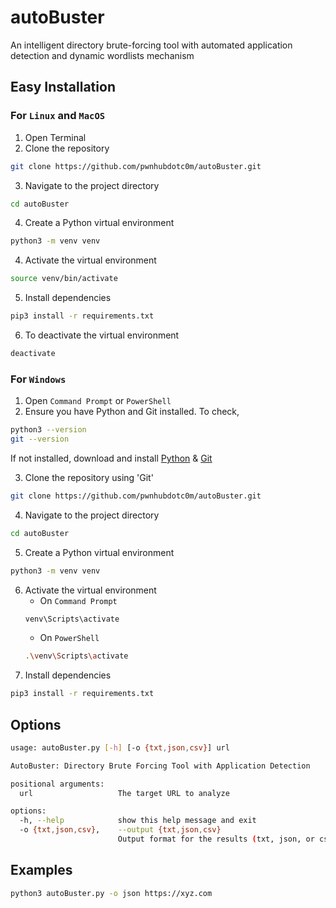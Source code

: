 # autoBuster

An intelligent directory brute-forcing tool with automated application detection and dynamic wordlists mechanism

## Easy Installation

### For `Linux` and `MacOS`
1. Open Terminal
2. Clone the repository

```bash
git clone https://github.com/pwnhubdotc0m/autoBuster.git
```

3. Navigate to the project directory

```bash
cd autoBuster
```
4. Create a Python virtual environment

```bash
python3 -m venv venv
```

4. Activate the virtual environment

```bash
source venv/bin/activate
```
5. Install dependencies

```bash
pip3 install -r requirements.txt
```

6. To deactivate the virtual environment

```bash
deactivate
```
### For `Windows`
1. Open `Command Prompt` or `PowerShell`
2. Ensure you have Python and Git installed. To check,
   
```bash
python3 --version
git --version
```
If not installed, download and install [Python](https://www.python.org/) & [Git](https://git-scm.com/)

3. Clone the repository using 'Git'

```bash
git clone https://github.com/pwnhubdotc0m/autoBuster.git
```
4. Navigate to the project directory

```bash
cd autoBuster
```
5. Create a Python virtual environment

```bash
python3 -m venv venv
```

6. Activate the virtual environment
   - On `Command Prompt`
   ```bash
   venv\Scripts\activate
   ```
   - On `PowerShell`
   ```bash
   .\venv\Scripts\activate
   ```
7. Install dependencies

```bash
pip3 install -r requirements.txt
```
## Options
```bash
usage: autoBuster.py [-h] [-o {txt,json,csv}] url

AutoBuster: Directory Brute Forcing Tool with Application Detection

positional arguments:
  url                   The target URL to analyze

options:
  -h, --help            show this help message and exit
  -o {txt,json,csv},    --output {txt,json,csv}
                        Output format for the results (txt, json, or csv)
```

## Examples
```bash
python3 autoBuster.py -o json https://xyz.com
```
